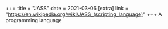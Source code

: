 +++
title = "JASS"
date = 2021-03-06
[extra]
link = "https://en.wikipedia.org/wiki/JASS_(scripting_language)"
+++
A programming language


